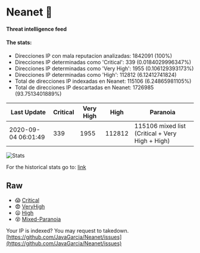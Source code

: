 # Neanet :hocho:
#### Threat intelligence feed
#### The stats:

- Direcciones IP con mala reputacion analizadas: 1842091 (100%)
- Direcciones IP determinadas como 'Critical':  339 (0.0184029996347%)
- Direcciones IP determinadas como 'Very High':  1955 (0.106129393173%)
- Direcciones IP determinadas como 'High':  112812 (6.12412741824)
- Total de direcciones IP indexadas en Neanet:  115106 (6.24865981105%)
- Total de direcciones IP descartadas en Neanet:  1726985 (93.7513401889%)

| Last Update | Critical | Very High | High | Paranoia |
| --- | --- | --- | --- | --- |
| 2020-09-04 06:01:49 | 339 | 1955 | 112812 | 115106 mixed list (Critical + Very High + High)|

![Stats](https://docs.google.com/spreadsheets/d/e/2PACX-1vSnaNMIXVabIpDJjufMlzH7poXnshF3mgd8Is1g9ytUEzVsP5my4Trn8f-xkoLLQ38xpL3HtmUexLo6/pubchart?oid=501124687&format=image)

For the historical stats go to: [link](/stats.csv)
## Raw
- :scream: [Critical](https://raw.githubusercontent.com/JavaGarcia/Neanet/master/blacklists/neanet_critical.txt)
- :fearful: [VeryHigh](https://raw.githubusercontent.com/JavaGarcia/Neanet/master/blacklists/neanet_veryHigh.txtt)
- :frowning: [High](https://raw.githubusercontent.com/JavaGarcia/Neanet/master/blacklists/neanet_high.txt)
- :dizzy_face: [Mixed-Paranoia](https://raw.githubusercontent.com/JavaGarcia/Neanet/master/blacklists/neanet_all.txt)


Your IP is indexed? You may request to takedown. [https://github.com/JavaGarcia/Neanet/issues](https://github.com/JavaGarcia/Neanet/issues)























































































































































































































































































































































































































































































































































